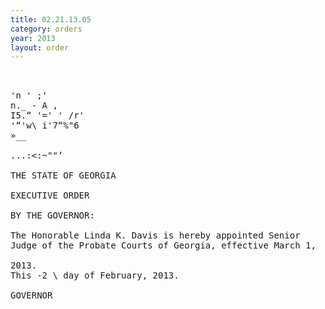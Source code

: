 ```yaml
---
title: 02.21.13.05
category: orders
year: 2013
layout: order
---
```


<pre>  

'n ' ;'
n._ - A ,
I5.“ '=' ' /r'
'“'w\ i'7“%"6 
»__

...:<:~""‘

THE STATE OF GEORGIA

EXECUTIVE ORDER

BY THE GOVERNOR:

The Honorable Linda K. Davis is hereby appointed Senior
Judge of the Probate Courts of Georgia, effective March 1,

2013.
This -2 \ day of February, 2013.

GOVERNOR

</pre>

